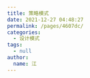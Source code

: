 ```yaml
---
title: 策略模式
date: 2021-12-27 04:48:27
permalink: /pages/4607dc/
categories: 
  - 设计模式
tags: 
  - null
author: 
  name: 江
---
```

